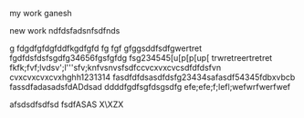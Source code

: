 my work ganesh

new work
ndfdsfadsnfsdfnds

g
fdgdfgfdgfddfkgdfgfd
fg
fgf
gfggsddfsdfgwertret
fgdfdsfdsfsgdfg34656fgsfgfdg
fsg234545[u[p[p[up[
trwretreertretret
fkfk;fvf;lvdsv';l'''sfv;knfvsnvsfsdfccvcxvxcvcsdfdfdsfvn
cvxcvxcvxcvxhghh1231314
fasdfdfdsasdfdsfg23434safasdf54345fdbxvbcb
fassdfadasadsfdADdsad  ddddfgdfsgfdsgsdfg
efe;efe;f;lefl;wefwrfwerfwef


afsdsdfsdfsd
fsdfASAS
X\XZX


